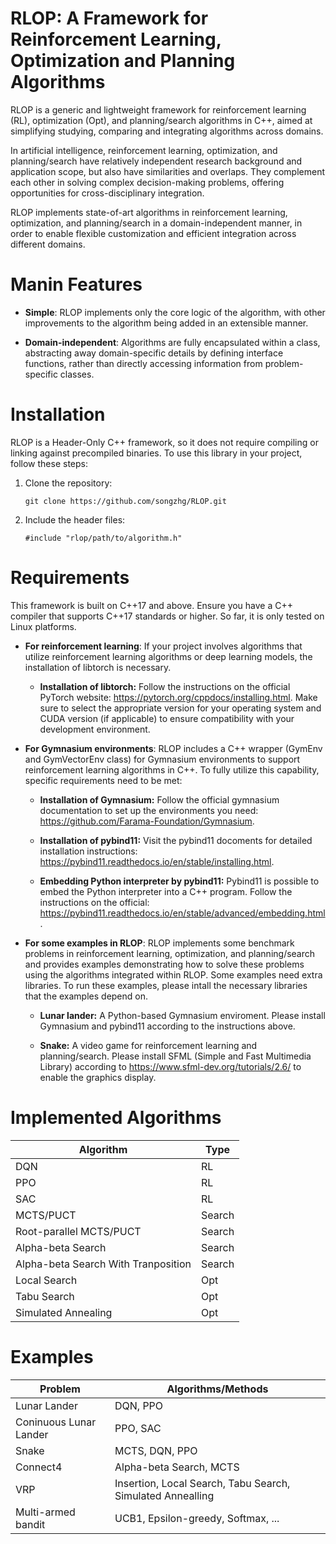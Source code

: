 # RLOP: A Framework for Reinforcement Learning, Optimization and Planning Algorithms

RLOP is a generic and lightweight framework for reinforcement learning (RL), optimization (Opt), and planning/search algorithms in C++, aimed at simplifying studying, comparing and integrating algorithms across domains. 

In artificial intelligence, reinforcement learning, optimization, and planning/search have relatively independent research background and application scope, but also have similarities and overlaps. They complement each other in solving complex decision-making problems, offering opportunities for cross-disciplinary integration.

RLOP implements state-of-art algorithms in reinforcement learning, optimization, and planning/search in a domain-independent manner, in order to enable flexible customization and efficient integration across different domains.

# Manin Features
- **Simple**: RLOP implements only the core logic of the algorithm, with other improvements to the algorithm being added in an extensible manner.
  
- **Domain-independent**: Algorithms are fully encapsulated within a class, abstracting away domain-specific details by defining interface functions, rather than directly accessing information from problem-specific classes.

# Installation

RLOP is a Header-Only C++ framework, so it does not require compiling or linking against precompiled binaries. To use this library in your project, follow these steps:

1. Clone the repository:

    ```
    git clone https://github.com/songzhg/RLOP.git
    ```

2. Include the header files:
    ```
    #include "rlop/path/to/algorithm.h"
    ```

# Requirements

This framework is built on C++17 and above. Ensure you have a C++ compiler that supports C++17 standards or higher. So far, it is only tested on Linux platforms.

- **For reinforcement learning**: If your project involves algorithms that utilize reinforcement learning algorithms or deep learning models, the installation of libtorch is necessary.
  
  - **Installation of libtorch:**
    Follow the instructions on the official PyTorch website: https://pytorch.org/cppdocs/installing.html. Make sure to select the appropriate version for your operating system and CUDA version (if applicable) to ensure compatibility with your development environment.

- **For Gymnasium environments**: RLOP includes a C++ wrapper (GymEnv and GymVectorEnv class) for Gymnasium environments to support reinforcement learning algorithms in C++. To fully utilize this capability, specific requirements need to be met:
 
  - **Installation of Gymnasium:**
    Follow the official gymnasium documentation to set up the environments you need: https://github.com/Farama-Foundation/Gymnasium.

  - **Installation of pybind11:**
    Visit the pybind11 docoments for detailed installation instructions: https://pybind11.readthedocs.io/en/stable/installing.html. 
    
  - **Embedding Python interpreter by pybind11:** 
    Pybind11 is possible to embed the Python interpreter into a C++ program. Follow the instructions on the official: https://pybind11.readthedocs.io/en/stable/advanced/embedding.html.

- **For some examples in RLOP**: RLOP implements some benchmark problems in reinforcement learning, optimization, and planning/search and provides examples demonstrating how to solve these problems using the algorithms integrated within RLOP. Some examples need extra libraries. To run these examples, please intall the necessary libraries that the examples depend on.
 
  - **Lunar lander:** A Python-based Gymnasium enviroment. Please install Gymnasium and pybind11 according to the instructions above.

  - **Snake:** A video game for reinforcement learning and planning/search. Please install SFML (Simple and Fast Multimedia Library) according to https://www.sfml-dev.org/tutorials/2.6/ to enable the graphics display.
  
# Implemented Algorithms

| **Algorithm**                         | **Type** |
| ---------------------------           | ----------------------|
| DQN                                   |   RL  |
| PPO                                   |   RL  |
| SAC                                   |   RL  |
| MCTS/PUCT                             |   Search |
| Root-parallel MCTS/PUCT               |   Search |
| Alpha-beta Search                     |   Search |
| Alpha-beta Search With Tranposition   |  Search |
| Local Search                          |  Opt |
| Tabu Search                           |  Opt |
| Simulated Annealing                   |  Opt |

# Examples

| **Problem**                         | **Algorithms/Methods** |
| ---------------------------           | ----------------------|
| Lunar Lander                          |   DQN, PPO  |
| Coninuous Lunar Lander                |   PPO, SAC  |
| Snake                                 |   MCTS, DQN, PPO  |
| Connect4                              |   Alpha-beta Search, MCTS |
| VRP                                   |   Insertion, Local Search, Tabu Search, Simulated Annealling |
| Multi-armed bandit                    |   UCB1, Epsilon-greedy, Softmax, ... |
